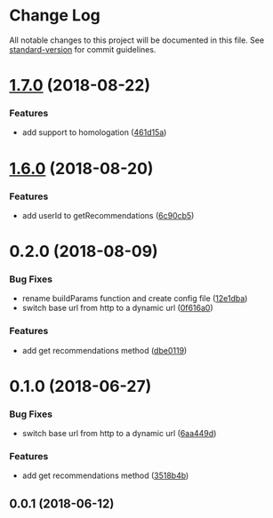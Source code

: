 # Change Log

All notable changes to this project will be documented in this file. See [standard-version](https://github.com/conventional-changelog/standard-version) for commit guidelines.

<a name="1.7.0"></a>
# [1.7.0](https://github.com/chaordic/banner-client-js/compare/v1.6.0...v1.7.0) (2018-08-22)


### Features

* add support to homologation ([461d15a](https://github.com/chaordic/banner-client-js/commit/461d15a))



<a name="1.6.0"></a>
# [1.6.0](https://github.com/chaordic/banner-client-js/compare/v1.5.0...v1.6.0) (2018-08-20)


### Features

* add userId to getRecommendations ([6c90cb5](https://github.com/chaordic/banner-client-js/commit/6c90cb5))



<a name="0.2.0"></a>
# 0.2.0 (2018-08-09)


### Bug Fixes

* rename buildParams function and create config file ([12e1dba](https://github.com/chaordic/banner-client-js/commit/12e1dba))
* switch base url from http to a dynamic url ([0f616a0](https://github.com/chaordic/banner-client-js/commit/0f616a0))


### Features

* add get recommendations method ([dbe0119](https://github.com/chaordic/banner-client-js/commit/dbe0119))



<a name="0.1.0"></a>
# 0.1.0 (2018-06-27)


### Bug Fixes

* switch base url from http to a dynamic url ([6aa449d](https://github.com/chaordic/banner-client-js/commit/6aa449d))


### Features

* add get recommendations method ([3518b4b](https://github.com/chaordic/banner-client-js/commit/3518b4b))



<a name="0.0.1"></a>
## 0.0.1 (2018-06-12)
